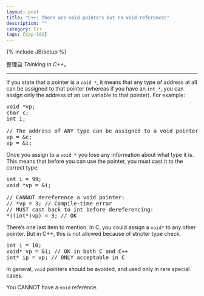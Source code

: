 ```yaml
---
layout: post
title: "C++: There are void pointers but no void references"
description: ""
category: C++
tags: [Cpp-101]
---
```

{% include JB/setup %}

整理自 _Thinking in C++_。

-----

If you state that a pointer is a `void *`, it means that any type of address at all can be assigned to that pointer (whereas if you have an `int *`, you can assign only the address of an `int` variable to that pointer). For example:

<pre class="prettyprint linenums">
void *vp;
char c;
int i;

// The address of ANY type can be assigned to a void pointer:
vp = &c;
vp = &i;
</pre>

Once you assign to a `void *` you lose any information about what type it is. This means that before you can use the pointer, you must cast it to the correct type:

<pre class="prettyprint linenums">
int i = 99;
void *vp = &i;

// CANNOT dereference a void pointer:
// *vp = 3; // Compile-time error
// MUST cast back to int before dereferencing:
*((int*)vp) = 3; // OK
</pre>

There’s one last item to mention. In C, you could assign a `void*` to any other pointer. But in C++, this is not allowed because of stricter type check.

<pre class="prettyprint linenums">
int i = 10;
void* vp = &i; // OK in both C and C++
int* ip = vp; // ONLY acceptable in C
</pre>
	
In general, `void` pointers should be avoided, and used only in rare special cases.

You CANNOT have a `void` reference.
